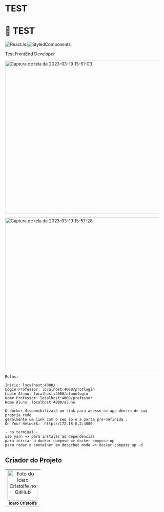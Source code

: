 # TEST

<h1>🔰 TEST </h1>

![ReactJs](https://img.shields.io/badge/React-20232A?style=for-the-badge&logo=react&logoColor=61DAFB)
![StyledComponents](https://img.shields.io/badge/styled--components-DB7093?style=for-the-badge&logo=styled-components&logoColor=white)

<p>Test FrontEnd Developer</p>

<a data-flickr-embed="true" href="https://www.flickr.com/photos/196553482@N03/52758200570/in/dateposted-public/" title="Captura de tela de 2023-03-19 15-51-03"><img src="https://live.staticflickr.com/65535/52758200570_695699e264_c.jpg" width="1024" height="500" alt="Captura de tela de 2023-03-19 15-51-03"/></a><script async src="//embedr.flickr.com/assets/client-code.js" charset="utf-8"></script>

<a data-flickr-embed="true" href="https://www.flickr.com/photos/196553482@N03/52758206610/in/dateposted-public/" title="Captura de tela de 2023-03-19 15-57-28"><img src="https://live.staticflickr.com/65535/52758206610_34e6807564_c.jpg" width="1024" height="500" alt="Captura de tela de 2023-03-19 15-57-28"/></a><script async src="//embedr.flickr.com/assets/client-code.js" charset="utf-8"></script>




```
Rotas:

Inicio: localhost:4000/
Login Professor: localhost:4000/proflogin
Login Aluno: localhost:4000/alunologin
Home Professor: localhost:4000/professor
Home Aluno: localhost:4000/aluno

O docker disponibilizará um link para acesso ao app dentro de sua propria rede
geralmente um link com o seu ip e a porta pré-definida :
On Your Network:  http://172.18.0.2:4000

- no terminal -
use yarn => para instalar as dependencias
para iniciar o docker compose => docker-compose up
para rodar o container em detached mode => docker-compose up -d
```
## Criador do Projeto
<table>
  <tr>
    <td align="center">
      <a href="#">
        <img src="https://avatars.githubusercontent.com/u/82662425?v=4" width="100px;" alt="Foto do Icaro Cristolfe no GitHub"/><br>
        <sub>
          <b>Ícaro Cristolfe</b>
        </sub>
      </a>
    </td>
  </tr>
</table>

